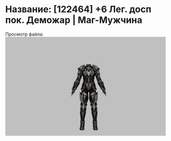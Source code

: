 # Название: [122464] +6 Лег. досп пок. Деможар | Маг-Мужчина

Просмотр файла:
![p040034.png](p040034.png)